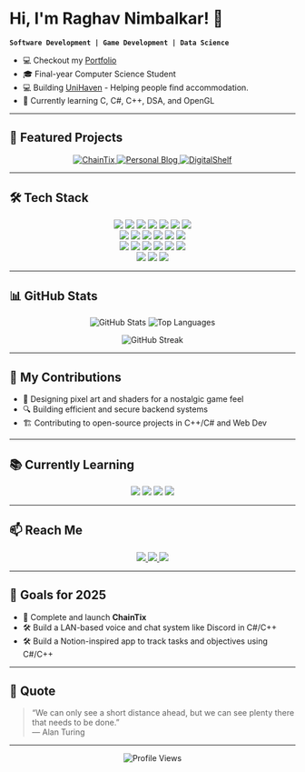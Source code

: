 # Hi, I'm Raghav Nimbalkar! 👋

**`Software Development | Game Development | Data Science`**

- 💻 Checkout my [Portfolio](https://www.raghavnimbalkar.xyz/)  
- 🎓 Final-year Computer Science Student  
- 💻 Building [UniHaven](https://github.com/raghavnimbalkar1/UniHaven) - Helping people find accommodation.  
- 🌱 Currently learning C, C#, C++, DSA, and OpenGL  

---

## 🚀 Featured Projects
<div align="center">
  <a href="https://github.com/raghavnimbalkar1/ChainTix">
    <img src="https://img.shields.io/badge/ChainTix-Blockchain_Tickets-blue?style=for-the-badge&logo=ethereum&logoColor=white" alt="ChainTix">
  </a>
  <a href="https://www.raghavnimbalkar.xyz">
    <img src="https://img.shields.io/badge/Personal_Blog-Photography-green?style=for-the-badge&logo=wordpress&logoColor=white" alt="Personal Blog">
  </a>
  <a href="https://github.com/raghavnimbalkar1/DigitalShelf">
    <img src="https://img.shields.io/badge/DigitalShelf-Media_Tracker-purple?style=for-the-badge&logo=nextdotjs&logoColor=white" alt="DigitalShelf">
  </a>
</div>

---

## 🛠️ Tech Stack

<div align="center">
  <!-- Programming Languages -->
  <img src="https://img.shields.io/badge/C-00599C?style=for-the-badge&logo=c&logoColor=white"/>
  <img src="https://img.shields.io/badge/C++-00599C?style=for-the-badge&logo=c%2B%2B&logoColor=white"/>
  <img src="https://img.shields.io/badge/C%23-239120?style=for-the-badge&logo=csharp&logoColor=white"/>
  <img src="https://img.shields.io/badge/Java-007396?style=for-the-badge&logo=openjdk&logoColor=white"/>
  <img src="https://img.shields.io/badge/Python-3776AB?style=for-the-badge&logo=python&logoColor=white"/>
  <img src="https://img.shields.io/badge/JavaScript-F7DF1E?style=for-the-badge&logo=javascript&logoColor=black"/>
  <img src="https://img.shields.io/badge/TypeScript-3178C6?style=for-the-badge&logo=typescript&logoColor=white"/>
</div>

<div align="center">
  <!-- Web / Backend -->
  <img src="https://img.shields.io/badge/Next.js-000000?style=for-the-badge&logo=nextdotjs&logoColor=white"/>
  <img src="https://img.shields.io/badge/React-61DAFB?style=for-the-badge&logo=react&logoColor=black"/>
  <img src="https://img.shields.io/badge/Node.js-339933?style=for-the-badge&logo=node.js&logoColor=white"/>
  <img src="https://img.shields.io/badge/Express.js-404d59?style=for-the-badge&logo=express&logoColor=white"/>
  <img src="https://img.shields.io/badge/MongoDB-47A248?style=for-the-badge&logo=mongodb&logoColor=white"/>
  <img src="https://img.shields.io/badge/TailwindCSS-38B2AC?style=for-the-badge&logo=tailwind-css&logoColor=white"/>
</div>

<div align="center">
  <!-- Game Dev / Graphics -->
  <img src="https://img.shields.io/badge/OpenGL-5586A4?style=for-the-badge&logo=opengl&logoColor=white"/>
  <img src="https://img.shields.io/badge/GLSL-008080?style=for-the-badge&logo=opengl&logoColor=white"/>
  <img src="https://img.shields.io/badge/Godot-478CBF?style=for-the-badge&logo=godot-engine&logoColor=white"/>
  <img src="https://img.shields.io/badge/Unreal%20Engine-313131?style=for-the-badge&logo=unrealengine&logoColor=white"/>
  <img src="https://img.shields.io/badge/Blender-F5792A?style=for-the-badge&logo=blender&logoColor=white"/>
  <img src="https://img.shields.io/badge/Aseprite-7D929E?style=for-the-badge&logo=aseprite&logoColor=white"/>
</div>

<div align="center">
  <!-- Tools -->
  <img src="https://img.shields.io/badge/VS%20Code-007ACC?style=for-the-badge&logo=visual-studio-code&logoColor=white"/>
  <img src="https://img.shields.io/badge/VS-5C2D91?style=for-the-badge&logo=visual-studio&logoColor=white"/>
  <img src="https://img.shields.io/badge/Git-F05032?style=for-the-badge&logo=git&logoColor=white"/>
</div>

---

## 📊 GitHub Stats
<p align="center">
  <img src="https://github-readme-stats.vercel.app/api?username=raghavnimbalkar1&show_icons=true&theme=radical" alt="GitHub Stats" />
  <img src="https://github-readme-stats.vercel.app/api/top-langs/?username=raghavnimbalkar1&layout=compact&theme=radical" alt="Top Languages" />
</p>

<p align="center">
  <img src="https://github-readme-streak-stats.herokuapp.com/?user=raghavnimbalkar1&theme=radical" alt="GitHub Streak"/>
</p>

---

## 🌟 My Contributions
- 🎨 Designing pixel art and shaders for a nostalgic game feel  
- 🔍 Building efficient and secure backend systems  
- 🏗 Contributing to open-source projects in C++/C# and Web Dev  

---

## 📚 Currently Learning
<div align="center">
  <img src="https://img.shields.io/badge/Advanced%20C++-00599C?style=for-the-badge&logo=c%2B%2B&logoColor=white"/>
  <img src="https://img.shields.io/badge/GLSL%20Shaders-008080?style=for-the-badge"/>
  <img src="https://img.shields.io/badge/DSA-F4A261?style=for-the-badge"/>
  <img src="https://img.shields.io/badge/Color%20Grading-DaVinci%20Resolve-231F20?style=for-the-badge"/>
</div>

---

## 📫 Reach Me
<div align="center">
  <a href="https://www.linkedin.com/in/raghavnimbalkar">
    <img src="https://img.shields.io/badge/LinkedIn-0A66C2?style=for-the-badge&logo=linkedin&logoColor=white"/>
  </a>
  <a href="https://twitter.com/your-twitter-handle">
    <img src="https://img.shields.io/badge/Twitter-1DA1F2?style=for-the-badge&logo=twitter&logoColor=white"/>
  </a>
  <a href="mailto:raghav.nimbalkar@gmail.com">
    <img src="https://img.shields.io/badge/Email-D14836?style=for-the-badge&logo=gmail&logoColor=white"/>
  </a>
</div>

---

## 🎯 Goals for 2025
- 🚀 Complete and launch **ChainTix**  
- 🛠 Build a LAN-based voice and chat system like Discord in C#/C++  
- 🛠 Build a Notion-inspired app to track tasks and objectives using C#/C++  

---

## 💬 Quote
> “We can only see a short distance ahead, but we can see plenty there that needs to be done.”  
> — Alan Turing

---

<p align="center">
  <img src="https://komarev.com/ghpvc/?username=raghavnimbalkar1&label=Profile%20Views&color=0e75b6&style=flat" alt="Profile Views" />
</p>
